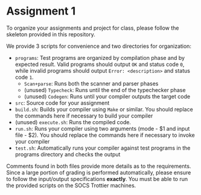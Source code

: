 # Assignment 1

To organize your assignments and project for class, please follow the skeleton provided in this repository.

We provide 3 scripts for convenience and two directories for organization:

* `programs`: Test programs are organized by compilation phase and by expected result. Valid programs should output `OK` and status code `0`, while invalid programs should output `Error: <description>` and status code `1`.
  * `Scan+parse`: Runs both the scanner and parser phases
  * (unused) `Typecheck`: Runs until the end of the typechecker phase
  * (unused) `Codegen`: Runs until your compiler outputs the target code
* `src`: Source code for your assignment
* `build.sh`: Builds your compiler using `Make` or similar. You should replace the commands here if necessary to build your compiler
* (unused) `execute.sh`: Runs the compiled code.
* `run.sh`: Runs your compiler using two arguments (mode - $1 and input file - $2). You should replace the commands here if necessary to invoke your compiler
* `test.sh`: Automatically runs your compiler against test programs in the programs directory and checks the output

Comments found in both files provide more details as to the requirements. Since a large portion of grading is performed automatically, please ensure to follow the input/output specifications **exactly**. You must be able to run the provided scripts on the SOCS Trottier machines.

